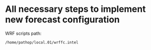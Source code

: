 # All necessary steps to implement new forecast configuration
WRF scripts path:
```
/home/pathop/local.01/wrffc.intel
```
